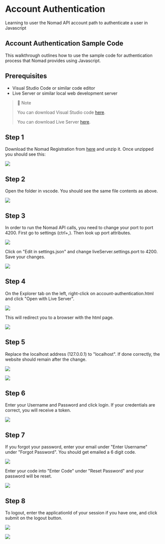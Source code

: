 # Account Authentication
Learning to user the Nomad API account path to authenticate a user in Javascript

## Account Authentication Sample Code

This walkthrough outlines how to use the sample code for authentication process that Nomad provides using Javascript.

## Prerequisites

- Visual Studio Code or similar code editor
- Live Server or similar local web development server 

> 📘 Note
> 
> You can download Visual Studio code [here](https://code.visualstudio.com/).
> 
> You can download Live Server [here](https://ritwickdey.github.io/vscode-live-server/).

## Step 1

Download the Nomad Registration from [here](https://download-directory.github.io/?url=https://github.com/Nomad-Media/samples/tree/main/nomad-samples/js/account-authenticaton) and unzip it. Once unzipped you should see this:

![](https://files.readme.io/efea088-authdirjs.png)

## Step 2

Open the folder in vscode. You should see the same file contents as above.

![](https://files.readme.io/43239b0-authvsdirjs.png)

## Step 3

In order to run the Nomad API calls, you need to change your port to port 4200. First go to settings (ctrl+,). Then look up port attributes.

![](https://files.readme.io/7ca4a72-settings.png)

Click on "Edit in settings.json" and change liveServer.settings.port to 4200. Save your changes.

![](https://files.readme.io/199b2b4-liveserver.png)

## Step 4

On the Explorer tab on the left, right-click on account-authentication.html and click "Open with Live Server".

![](https://files.readme.io/58cbd20-lsauthjs.png)

This will redirect you to a browser with the html page.

![](https://files.readme.io/2b91909-image.png)

## Step 5

Replace the localhost address (127.0.0.1) to "localhost". If done correctly, the website should remain after the change.

![](https://files.readme.io/7bf744c-authweb.png)

![](https://files.readme.io/41c5ab6-authwebls.png)

## Step 6

Enter your Username and Password and click login. If your credentials are correct, you will receive a token.

![](https://files.readme.io/5dc7eec-image.png)

## Step 7

If you forgot your password, enter your email under "Enter Username" under "Forgot Password". You should get emailed a 6 digit code.

![](https://files.readme.io/e95dbba-email.png)

 Enter your code into "Enter Code" under "Reset Password" and your password will be reset.

![](https://files.readme.io/635f072-image.png)

## Step 8

To logout, enter the applicationId of your session if you have one, and click submit on the logout button.

![](https://files.readme.io/70cadcb-image.png)

![](https://files.readme.io/350537a-image.png)
